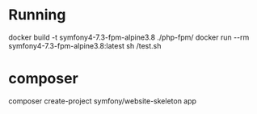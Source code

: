 # Running
docker build -t symfony4-7.3-fpm-alpine3.8 ./php-fpm/
docker run --rm symfony4-7.3-fpm-alpine3.8:latest sh /test.sh

# composer
composer create-project symfony/website-skeleton app